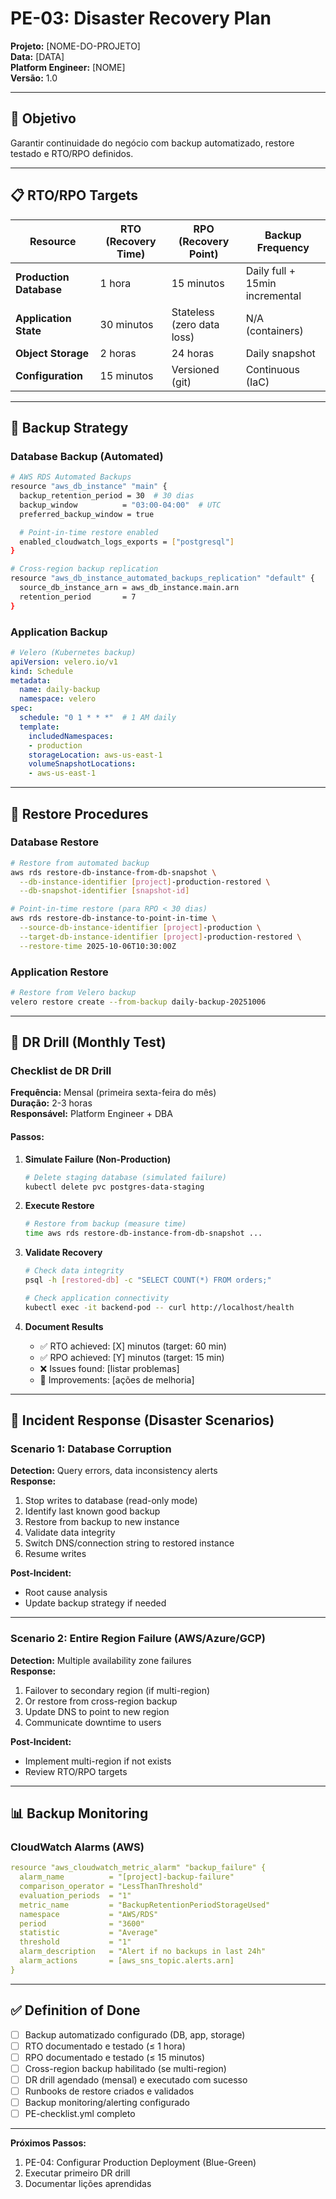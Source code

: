 <!--
MARKDOWN FORMATTING:
- Use 2 spaces at end of line for compact line breaks (metadata)  
- Use blank lines between sections for readability (content)  
- Validate in Markdown preview before committing  
-->

# PE-03: Disaster Recovery Plan

**Projeto:** [NOME-DO-PROJETO]  
**Data:** [DATA]  
**Platform Engineer:** [NOME]  
**Versão:** 1.0  

---

## 🎯 Objetivo

Garantir continuidade do negócio com backup automatizado, restore testado e RTO/RPO definidos.

---

## 📋 RTO/RPO Targets

| Resource | RTO (Recovery Time) | RPO (Recovery Point) | Backup Frequency |
|----------|---------------------|----------------------|------------------|
| **Production Database** | 1 hora | 15 minutos | Daily full + 15min incremental |
| **Application State** | 30 minutos | Stateless (zero data loss) | N/A (containers) |
| **Object Storage** | 2 horas | 24 horas | Daily snapshot |
| **Configuration** | 15 minutos | Versioned (git) | Continuous (IaC) |

---

## 💾 Backup Strategy

### Database Backup (Automated)

```bash
# AWS RDS Automated Backups
resource "aws_db_instance" "main" {
  backup_retention_period = 30  # 30 dias
  backup_window          = "03:00-04:00"  # UTC
  preferred_backup_window = true

  # Point-in-time restore enabled
  enabled_cloudwatch_logs_exports = ["postgresql"]
}

# Cross-region backup replication
resource "aws_db_instance_automated_backups_replication" "default" {
  source_db_instance_arn = aws_db_instance.main.arn
  retention_period       = 7
}
```

### Application Backup

```yaml
# Velero (Kubernetes backup)
apiVersion: velero.io/v1
kind: Schedule
metadata:
  name: daily-backup
  namespace: velero
spec:
  schedule: "0 1 * * *"  # 1 AM daily
  template:
    includedNamespaces:
    - production  
    storageLocation: aws-us-east-1
    volumeSnapshotLocations:
    - aws-us-east-1  
```

---

## 🔄 Restore Procedures

### Database Restore

```bash
# Restore from automated backup
aws rds restore-db-instance-from-db-snapshot \
  --db-instance-identifier [project]-production-restored \
  --db-snapshot-identifier [snapshot-id]

# Point-in-time restore (para RPO < 30 dias)
aws rds restore-db-instance-to-point-in-time \
  --source-db-instance-identifier [project]-production \
  --target-db-instance-identifier [project]-production-restored \
  --restore-time 2025-10-06T10:30:00Z
```

### Application Restore

```bash
# Restore from Velero backup
velero restore create --from-backup daily-backup-20251006
```

---

## 🧪 DR Drill (Monthly Test)

### Checklist de DR Drill

**Frequência:** Mensal (primeira sexta-feira do mês)  
**Duração:** 2-3 horas  
**Responsável:** Platform Engineer + DBA  

#### Passos:

1. **Simulate Failure (Non-Production)**
   ```bash
   # Delete staging database (simulated failure)
   kubectl delete pvc postgres-data-staging
   ```

2. **Execute Restore**
   ```bash
   # Restore from backup (measure time)
   time aws rds restore-db-instance-from-db-snapshot ...
   ```

3. **Validate Recovery**
   ```bash
   # Check data integrity
   psql -h [restored-db] -c "SELECT COUNT(*) FROM orders;"

   # Check application connectivity
   kubectl exec -it backend-pod -- curl http://localhost/health
   ```

4. **Document Results**
   - ✅ RTO achieved: [X] minutos (target: 60 min)  
   - ✅ RPO achieved: [Y] minutos (target: 15 min)  
   - ❌ Issues found: [listar problemas]  
   - 📝 Improvements: [ações de melhoria]  

---

## 🚨 Incident Response (Disaster Scenarios)

### Scenario 1: Database Corruption

**Detection:** Query errors, data inconsistency alerts  
**Response:**  
1. Stop writes to database (read-only mode)
2. Identify last known good backup
3. Restore from backup to new instance
4. Validate data integrity
5. Switch DNS/connection string to restored instance
6. Resume writes

**Post-Incident:**  
- Root cause analysis  
- Update backup strategy if needed  

---

### Scenario 2: Entire Region Failure (AWS/Azure/GCP)

**Detection:** Multiple availability zone failures  
**Response:**  
1. Failover to secondary region (if multi-region)
2. Or restore from cross-region backup
3. Update DNS to point to new region
4. Communicate downtime to users

**Post-Incident:**  
- Implement multi-region if not exists  
- Review RTO/RPO targets  

---

## 📊 Backup Monitoring

### CloudWatch Alarms (AWS)

```yaml
resource "aws_cloudwatch_metric_alarm" "backup_failure" {
  alarm_name          = "[project]-backup-failure"
  comparison_operator = "LessThanThreshold"
  evaluation_periods  = "1"
  metric_name         = "BackupRetentionPeriodStorageUsed"
  namespace           = "AWS/RDS"
  period              = "3600"
  statistic           = "Average"
  threshold           = "1"
  alarm_description   = "Alert if no backups in last 24h"
  alarm_actions       = [aws_sns_topic.alerts.arn]
}
```

---

## ✅ Definition of Done

- [ ] Backup automatizado configurado (DB, app, storage)  
- [ ] RTO documentado e testado (≤ 1 hora)  
- [ ] RPO documentado e testado (≤ 15 minutos)  
- [ ] Cross-region backup habilitado (se multi-region)  
- [ ] DR drill agendado (mensal) e executado com sucesso  
- [ ] Runbooks de restore criados e validados  
- [ ] Backup monitoring/alerting configurado  
- [ ] PE-checklist.yml completo  

---

**Próximos Passos:**  
1. PE-04: Configurar Production Deployment (Blue-Green)
2. Executar primeiro DR drill
3. Documentar lições aprendidas
